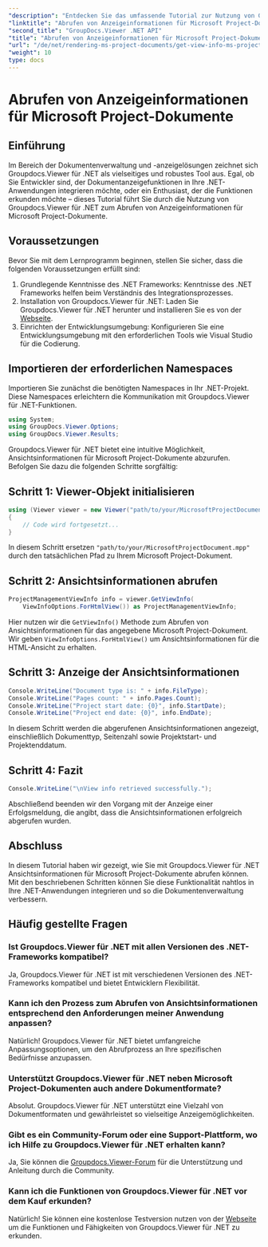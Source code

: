 ```yaml
---
"description": "Entdecken Sie das umfassende Tutorial zur Nutzung von Groupdocs.Viewer für .NET, um mühelos Ansichtsinformationen für Microsoft Project-Dokumente abzurufen."
"linktitle": "Abrufen von Anzeigeinformationen für Microsoft Project-Dokumente"
"second_title": "GroupDocs.Viewer .NET API"
"title": "Abrufen von Anzeigeinformationen für Microsoft Project-Dokumente"
"url": "/de/net/rendering-ms-project-documents/get-view-info-ms-project/"
"weight": 10
type: docs
---
```

# Abrufen von Anzeigeinformationen für Microsoft Project-Dokumente

## Einführung
Im Bereich der Dokumentenverwaltung und -anzeigelösungen zeichnet sich Groupdocs.Viewer für .NET als vielseitiges und robustes Tool aus. Egal, ob Sie Entwickler sind, der Dokumentanzeigefunktionen in Ihre .NET-Anwendungen integrieren möchte, oder ein Enthusiast, der die Funktionen erkunden möchte – dieses Tutorial führt Sie durch die Nutzung von Groupdocs.Viewer für .NET zum Abrufen von Anzeigeinformationen für Microsoft Project-Dokumente.
## Voraussetzungen
Bevor Sie mit dem Lernprogramm beginnen, stellen Sie sicher, dass die folgenden Voraussetzungen erfüllt sind:
1. Grundlegende Kenntnisse des .NET Frameworks: Kenntnisse des .NET Frameworks helfen beim Verständnis des Integrationsprozesses.
2. Installation von Groupdocs.Viewer für .NET: Laden Sie Groupdocs.Viewer für .NET herunter und installieren Sie es von der [Webseite](https://releases.groupdocs.com/viewer/net/).
3. Einrichten der Entwicklungsumgebung: Konfigurieren Sie eine Entwicklungsumgebung mit den erforderlichen Tools wie Visual Studio für die Codierung.

## Importieren der erforderlichen Namespaces
Importieren Sie zunächst die benötigten Namespaces in Ihr .NET-Projekt. Diese Namespaces erleichtern die Kommunikation mit Groupdocs.Viewer für .NET-Funktionen.

```csharp
using System;
using GroupDocs.Viewer.Options;
using GroupDocs.Viewer.Results;
```

Groupdocs.Viewer für .NET bietet eine intuitive Möglichkeit, Ansichtsinformationen für Microsoft Project-Dokumente abzurufen. Befolgen Sie dazu die folgenden Schritte sorgfältig:
## Schritt 1: Viewer-Objekt initialisieren
```csharp
using (Viewer viewer = new Viewer("path/to/your/MicrosoftProjectDocument.mpp"))
{
    // Code wird fortgesetzt...
}
```
In diesem Schritt ersetzen `"path/to/your/MicrosoftProjectDocument.mpp"` durch den tatsächlichen Pfad zu Ihrem Microsoft Project-Dokument.
## Schritt 2: Ansichtsinformationen abrufen
```csharp
ProjectManagementViewInfo info = viewer.GetViewInfo(
    ViewInfoOptions.ForHtmlView()) as ProjectManagementViewInfo;
```
Hier nutzen wir die `GetViewInfo()` Methode zum Abrufen von Ansichtsinformationen für das angegebene Microsoft Project-Dokument. Wir geben `ViewInfoOptions.ForHtmlView()` um Ansichtsinformationen für die HTML-Ansicht zu erhalten.
## Schritt 3: Anzeige der Ansichtsinformationen
```csharp
Console.WriteLine("Document type is: " + info.FileType);
Console.WriteLine("Pages count: " + info.Pages.Count);
Console.WriteLine("Project start date: {0}", info.StartDate);
Console.WriteLine("Project end date: {0}", info.EndDate);
```
In diesem Schritt werden die abgerufenen Ansichtsinformationen angezeigt, einschließlich Dokumenttyp, Seitenzahl sowie Projektstart- und Projektenddatum.
## Schritt 4: Fazit
```csharp
Console.WriteLine("\nView info retrieved successfully.");
```
Abschließend beenden wir den Vorgang mit der Anzeige einer Erfolgsmeldung, die angibt, dass die Ansichtsinformationen erfolgreich abgerufen wurden.

## Abschluss
In diesem Tutorial haben wir gezeigt, wie Sie mit Groupdocs.Viewer für .NET Ansichtsinformationen für Microsoft Project-Dokumente abrufen können. Mit den beschriebenen Schritten können Sie diese Funktionalität nahtlos in Ihre .NET-Anwendungen integrieren und so die Dokumentenverwaltung verbessern.
## Häufig gestellte Fragen

### Ist Groupdocs.Viewer für .NET mit allen Versionen des .NET-Frameworks kompatibel?

Ja, Groupdocs.Viewer für .NET ist mit verschiedenen Versionen des .NET-Frameworks kompatibel und bietet Entwicklern Flexibilität.

### Kann ich den Prozess zum Abrufen von Ansichtsinformationen entsprechend den Anforderungen meiner Anwendung anpassen?

Natürlich! Groupdocs.Viewer für .NET bietet umfangreiche Anpassungsoptionen, um den Abrufprozess an Ihre spezifischen Bedürfnisse anzupassen.

### Unterstützt Groupdocs.Viewer für .NET neben Microsoft Project-Dokumenten auch andere Dokumentformate?

Absolut. Groupdocs.Viewer für .NET unterstützt eine Vielzahl von Dokumentformaten und gewährleistet so vielseitige Anzeigemöglichkeiten.

### Gibt es ein Community-Forum oder eine Support-Plattform, wo ich Hilfe zu Groupdocs.Viewer für .NET erhalten kann?

Ja, Sie können die [Groupdocs.Viewer-Forum](https://forum.groupdocs.com/c/viewer/9) für die Unterstützung und Anleitung durch die Community.

### Kann ich die Funktionen von Groupdocs.Viewer für .NET vor dem Kauf erkunden?

Natürlich! Sie können eine kostenlose Testversion nutzen von der [Webseite](https://releases.groupdocs.com/) um die Funktionen und Fähigkeiten von Groupdocs.Viewer für .NET zu erkunden.